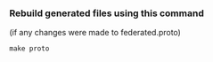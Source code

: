 ### Rebuild generated files using this command 
(if any changes were made to federated.proto)
```
make proto
```